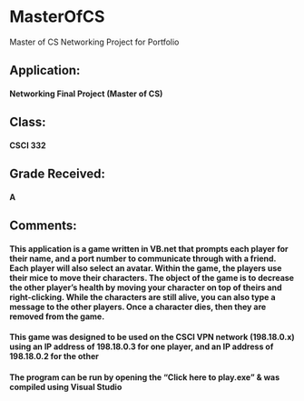 # MasterOfCS
Master of CS Networking Project for Portfolio

## Application:         
#### Networking Final Project (Master of CS)

## Class:                     
#### CSCI 332

## Grade Received: 
#### A

## Comments:
#### This application is a game written in VB.net that prompts each player for their name, and a port number to communicate through with a friend. Each player will also select an avatar. Within the game, the players use their mice to move their characters. The object of the game is to decrease the other player’s health by moving your character on top of theirs and right-clicking. While the characters are still alive, you can also type a message to the other players. Once a character dies, then they are removed from the game.


#### **This game was designed to be used on the CSCI VPN network (198.18.0.x) using an IP address of 198.18.0.3 for one player, and an IP address of 198.18.0.2 for the other**
#### **The program can be run by opening the “Click here to play.exe” & was compiled using Visual Studio**
